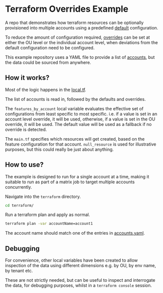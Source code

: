 # Terraform Overrides Example

A repo that demonstrates how terraform resources can be optionally provisioned into multiple accounts using a predefined [default](./defaults.yaml) configuration.

To reduce the amount of configuration required, [overrides](./overrides.yaml) can be set at either the OU level or the individual account level, when deviations from the default configuration need to be configured.

This example repository uses a YAML file to provide a list of [accounts](./accounts.yaml), but the data could be sourced from anywhere.

## How it works?

Most of the logic happens in the [local.tf](./terraform/local.tf).

The list of accounts is read in, followed by the defaults and overrides.

The `features_by_account` local variable evaluates the effective set of configurations from least specific to most specific. i.e. if a value is set in an account level override, it will be used, otherwise, if a value is set in the OU override, it will be used. The default value will be used as a fallback if no override is detected.

The `main.tf` specifies which resources will get created, based on the feature configuration for that account. `null_resource` is used for illustrative purposes, but this could really be just about anything.

## How to use?

The example is designed to run for a single account at a time, making it suitable to run as part of a matrix job to target multiple accounts concurrently.

Navigate into the `terraform` directory.

```bash
cd terraform/
```

Run a terraform plan and apply as normal.

```bash
terraform plan -var accountName=account1
```

The account name should match one of the entries in [accounts.yaml](./accounts.yaml).

## Debugging

For convenience, other local variables have been created to allow inspection of the data using different dimensions e.g. by OU, by env name, by tenant etc.

These are not strictly needed, but can be useful to inspect and interrogate the data, for debugging purposes, whilst in a `terraform console` session.
